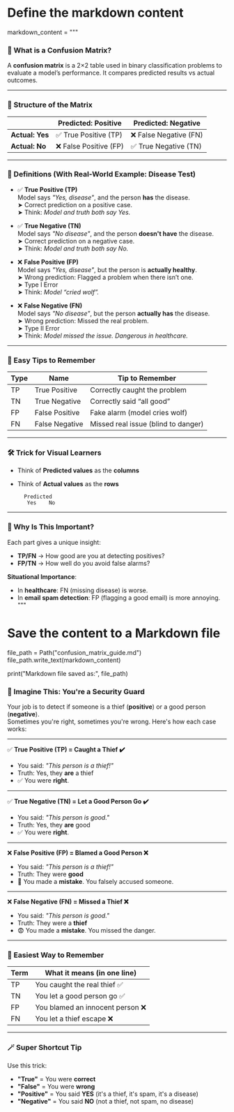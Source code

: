 

# Define the markdown content
markdown_content = """
### 📘 What is a Confusion Matrix?

A **confusion matrix** is a 2×2 table used in binary classification problems to evaluate a model’s performance. It compares predicted results vs actual outcomes.

---

### 🧱 Structure of the Matrix

|                 | Predicted: Positive | Predicted: Negative |
|-----------------|---------------------|---------------------|
| **Actual: Yes** | ✅ True Positive (TP)  | ❌ False Negative (FN) |
| **Actual: No**  | ❌ False Positive (FP) | ✅ True Negative (TN)  |

---

### 🧠 Definitions (With Real-World Example: Disease Test)

- ✅ **True Positive (TP)**  
  Model says *"Yes, disease"*, and the person **has** the disease.  
  ➤ Correct prediction on a positive case.  
  ➤ Think: *Model and truth both say Yes.*

- ✅ **True Negative (TN)**  
  Model says *"No disease"*, and the person **doesn't have** the disease.  
  ➤ Correct prediction on a negative case.  
  ➤ Think: *Model and truth both say No.*

- ❌ **False Positive (FP)**  
  Model says *"Yes, disease"*, but the person is **actually healthy**.  
  ➤ Wrong prediction: Flagged a problem when there isn’t one.  
  ➤ Type I Error  
  ➤ Think: *Model “cried wolf”.*

- ❌ **False Negative (FN)**  
  Model says *"No disease"*, but the person **actually has** the disease.  
  ➤ Wrong prediction: Missed the real problem.  
  ➤ Type II Error  
  ➤ Think: *Model missed the issue. Dangerous in healthcare.*

---

### 🎯 Easy Tips to Remember

| Type | Name            | Tip to Remember                     |
|------|------------------|--------------------------------------|
| TP   | True Positive    | Correctly caught the problem         |
| TN   | True Negative    | Correctly said “all good”            |
| FP   | False Positive   | Fake alarm (model cries wolf)        |
| FN   | False Negative   | Missed real issue (blind to danger)  |

---

### 🛠 Trick for Visual Learners

- Think of **Predicted values** as the **columns**
- Think of **Actual values** as the **rows**

        Predicted
         Yes    No


---

### 🧩 Why Is This Important?

Each part gives a unique insight:

- **TP/FN** → How good are you at detecting positives?
- **FP/TN** → How well do you avoid false alarms?

**Situational Importance**:
- In **healthcare**: FN (missing disease) is worse.
- In **email spam detection**: FP (flagging a good email) is more annoying.
"""

# Save the content to a Markdown file
file_path = Path("confusion_matrix_guide.md")
file_path.write_text(markdown_content)

print("Markdown file saved as:", file_path)


### 🎯 Imagine This: You're a Security Guard

Your job is to detect if someone is a thief (**positive**) or a good person (**negative**).  
Sometimes you're right, sometimes you're wrong. Here's how each case works:

---

✅ **True Positive (TP) = Caught a Thief ✔️**  
- You said: *"This person is a thief!"*  
- Truth: Yes, they **are** a thief  
- ✅ You were **right**.

---

✅ **True Negative (TN) = Let a Good Person Go ✔️**  
- You said: *"This person is good."*  
- Truth: Yes, they **are** good  
- ✅ You were **right**.

---

❌ **False Positive (FP) = Blamed a Good Person ❌**  
- You said: *"This person is a thief!"*  
- Truth: They were **good**  
- 🚨 You made a **mistake**. You falsely accused someone.

---

❌ **False Negative (FN) = Missed a Thief ❌**  
- You said: *"This person is good."*  
- Truth: They were a **thief**  
- 😨 You made a **mistake**. You missed the danger.

---

### 🧠 Easiest Way to Remember

| Term | What it means (in one line)         |
|------|--------------------------------------|
| TP   | You caught the real thief ✅         |
| TN   | You let a good person go ✅          |
| FP   | You blamed an innocent person ❌     |
| FN   | You let a thief escape ❌            |

---

### 🪄 Super Shortcut Tip

Use this trick:

- **"True"** = You were **correct**
- **"False"** = You were **wrong**
- **"Positive"** = You said **YES** (it's a thief, it's spam, it's a disease)
- **"Negative"** = You said **NO** (not a thief, not spam, no disease)
